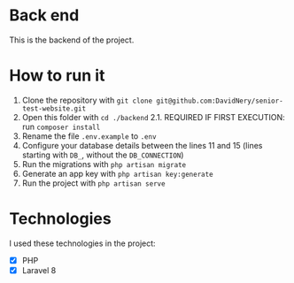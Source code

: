 # Back end
This is the backend of the project.

# How to run it
1. Clone the repository with `git clone git@github.com:DavidNery/senior-test-website.git`
2. Open this folder with `cd ./backend`
2.1. REQUIRED IF FIRST EXECUTION: run `composer install`
3. Rename the file `.env.example` to `.env`
4. Configure your database details between the lines 11 and 15 (lines starting with `DB_`, without the `DB_CONNECTION`)
5. Run the migrations with `php artisan migrate`
6. Generate an app key with `php artisan key:generate`
7. Run the project with `php artisan serve`

# Technologies
I used these technologies in the project:
- [X] PHP
- [X] Laravel 8